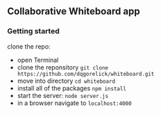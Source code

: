 ## Collaborative Whiteboard app

### Getting started 

clone the repo: 

- open Terminal 
- clone the reponsitory `git clone https://github.com/dqgorelick/whiteboard.git` 
- move into directory `cd whiteboard`
- install all of the packages `npm install` 
- start the server: `node server.js` 
- in a browser navigate to `localhost:4000`